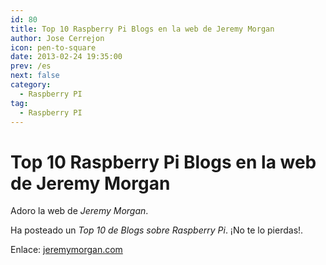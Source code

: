 ```yaml
---
id: 80
title: Top 10 Raspberry Pi Blogs en la web de Jeremy Morgan
author: Jose Cerrejon
icon: pen-to-square
date: 2013-02-24 19:35:00
prev: /es
next: false
category:
  - Raspberry PI
tag:
  - Raspberry PI
---
```


# Top 10 Raspberry Pi Blogs en la web de Jeremy Morgan

Adoro la web de *Jeremy Morgan*.

Ha posteado un *Top 10 de Blogs sobre Raspberry Pi*. ¡No te lo pierdas!.

Enlace: [jeremymorgan.com](http://www.jeremymorgan.com/tutorials/raspberry-pi/top-10-raspberry-pi-blogs/)